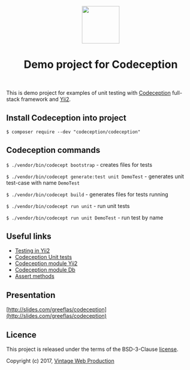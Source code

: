 <p align="center">
    <a href="http://codeception.com/" target="_blank">
        <img src="https://avatars3.githubusercontent.com/u/1288753" height="100px">
    </a>
    <h1 align="center">Demo project for Codeception</h1>
    <br>
</p>

This is demo project for examples of unit testing with
[Codeception](http://codeception.com/) full-stack framework and [Yii2](http://yiiframework.com).

Install Codeception into project
------------------------------
`$ composer require --dev "codeception/codeception"`

Codeception commands
--------------------
`$ ./vendor/bin/codecept bootstrap` - creates files for tests

`$ ./vendor/bin/codecept generate:test unit DemoTest` - generates unit test-case with name `DemoTest`

`$ ./vendor/bin/codecept build` - generates files for tests running

`$ ./vendor/bin/codecept run unit` - run unit tests

`$ ./vendor/bin/codecept run unit DemoTest` - run test by name

Useful links
------------
* [Testing in Yii2](http://www.yiiframework.com/doc-2.0/guide-test-overview.html)
* [Codeception Unit tests](http://codeception.com/docs/05-UnitTests)
* [Codeception module Yii2](http://codeception.com/docs/modules/Yii2)
* [Codeception module Db](http://codeception.com/docs/modules/Db)
* [Assert methods](http://codeception.com/docs/modules/Asserts)

Presentation
------------
[http://slides.com/greeflas/codeception](http://slides.com/greeflas/codeception)

Licence
-------
This project is released under the terms of the BSD-3-Clause [license](LICENSE).

Copyright (c) 2017, [Vintage Web Production](https://vintage.com.ua/)